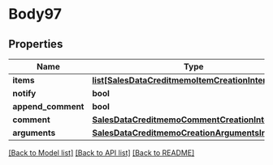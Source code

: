 # Body97

## Properties
Name | Type | Description | Notes
------------ | ------------- | ------------- | -------------
**items** | [**list[SalesDataCreditmemoItemCreationInterface]**](SalesDataCreditmemoItemCreationInterface.md) |  | [optional] 
**notify** | **bool** |  | [optional] 
**append_comment** | **bool** |  | [optional] 
**comment** | [**SalesDataCreditmemoCommentCreationInterface**](SalesDataCreditmemoCommentCreationInterface.md) |  | [optional] 
**arguments** | [**SalesDataCreditmemoCreationArgumentsInterface**](SalesDataCreditmemoCreationArgumentsInterface.md) |  | [optional] 

[[Back to Model list]](../README.md#documentation-for-models) [[Back to API list]](../README.md#documentation-for-api-endpoints) [[Back to README]](../README.md)


